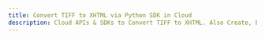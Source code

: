 ---title: Convert TIFF to XHTML via Python SDK in Clouddescription: Cloud APIs & SDKs to Convert TIFF to XHTML. Also Create, Edit & Render Microsoft Word & OpenOffice documents in the Cloud.---